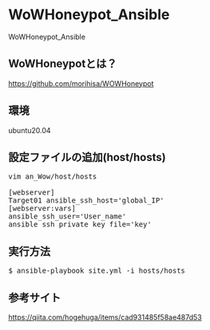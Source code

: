 # WoWHoneypot_Ansible
WoWHoneypot_Ansible

## WoWHoneypotとは？
https://github.com/morihisa/WOWHoneypot

## 環境
ubuntu20.04

## 設定ファイルの追加(host/hosts)
<pre>
vim an_Wow/host/hosts

[webserver]
Target01 ansible_ssh_host='global_IP'
[webserver:vars]
ansible_ssh_user='User_name'
ansible_ssh_private_key_file='key'
</pre>

## 実行方法
<pre>
$ ansible-playbook site.yml -i hosts/hosts
</pre>
## 参考サイト
https://qiita.com/hogehuga/items/cad931485f58ae487d53
